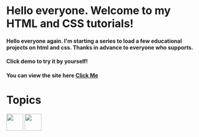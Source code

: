 # Hello everyone. Welcome to my HTML and CSS tutorials!
#### Hello everyone again. I'm starting a series to load a few educational projects on html and css. Thanks in advance to everyone who supports.

#### Click demo to try it by yourself!

#### You can view the site here [Click Me](https://html-and-css-training-1.netlify.app/)

# Topics
<p align='left'>
<img src="https://raw.githubusercontent.com/rahulbanerjee26/githubAboutMeGenerator/main/icons/html.svg" width="44px" align="center"> 
<img width ='44px' align='center' src ='https://raw.githubusercontent.com/rahulbanerjee26/githubAboutMeGenerator/main/icons/css.svg'>
</p>

